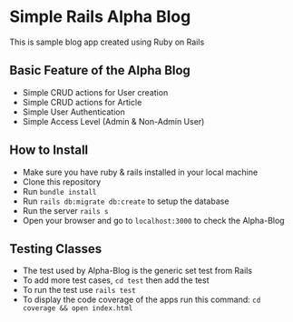 # Simple Rails Alpha Blog
This is sample blog app created using Ruby on Rails

## Basic Feature of the Alpha Blog
- Simple CRUD actions for User creation
- Simple CRUD actions for Article
- Simple User Authentication
- Simple Access Level (Admin & Non-Admin User)

## How to Install
- Make sure you have ruby & rails installed in your local machine
- Clone this repository
- Run `bundle install`
- Run `rails db:migrate db:create` to setup the database
- Run the server `rails s`
- Open your browser and go to `localhost:3000` to check the Alpha-Blog

## Testing Classes
- The test used by Alpha-Blog is the generic set test from Rails
- To add more test cases, `cd test` then add the test
- To run the test use `rails test` 
- To display the code coverage of the apps run this command:
  `cd coverage && open index.html`